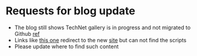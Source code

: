 # Requests for blog update

- The blog still shows TechNet gallery is in progress and not migrated to Github [ref](https://docs.microsoft.com/en-us/teamblog/msdn-technet-migration#technet-gallery)
- Links like [this one](http://gallery.technet.microsoft.com/scriptcenter/Outputs-directory-size-964d07ff) redirect to the new [site](https://docs.microsoft.com/en-us/samples/browse/?redirectedfrom=TechNet-Gallery) but can not find the scripts
- Please update where to find such content
